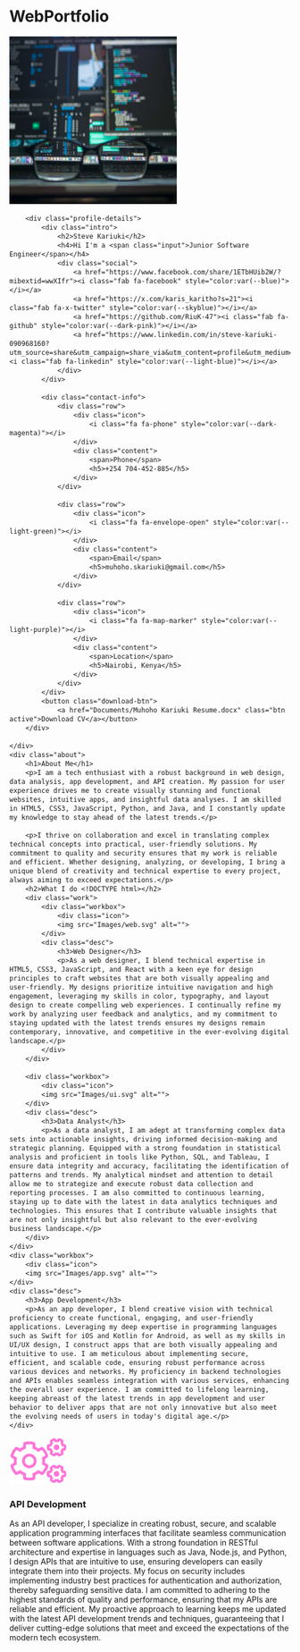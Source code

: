 # WebPortfolio

<!DOCTYPE html>
<html lang="en">
<head>
    <meta charset="UTF-8">
    <meta name="viewport" content="width=device-width, initial-scale=1.0">
    <title>Portfolio</title>
    <link rel="stylesheet" href="Styles/styles.css">
    <link rel="stylesheet" href="https://cdnjs.cloudflare.com/ajax/libs/font-awesome/6.7.2/css/all.min.css">
</head>
<body>
   <div class="container">
    <div class="profile-card">
        <div class="profile-pic">
            <img src="Images/pexels-photo-577585.webp" alt="user avatar" width="300px" height="300px">
        </div>

        <div class="profile-details">
            <div class="intro">
                <h2>Steve Kariuki</h2>
                <h4>Hi I'm a <span class="input">Junior Software Engineer</span></h4>
                <div class="social">
                    <a href="https://www.facebook.com/share/1ETbHUib2W/?mibextid=wwXIfr"><i class="fab fa-facebook" style="color:var(--blue)"></i></a>
                    <a href="https://x.com/karis_karitho?s=21"><i class="fab fa-x-twitter" style="color:var(--skyblue)"></i></a>
                    <a href="https://github.com/RiuK-47"><i class="fab fa-github" style="color:var(--dark-pink)"></i></a>
                    <a href="https://www.linkedin.com/in/steve-kariuki-090968160?utm_source=share&utm_campaign=share_via&utm_content=profile&utm_medium=android_app"><i class="fab fa-linkedin" style="color:var(--light-blue)"></i></a>
                </div>
            </div>

            <div class="contact-info">
                <div class="row">
                    <div class="icon">
                        <i class="fa fa-phone" style="color:var(--dark-magenta)"></i>
                    </div>
                    <div class="content">
                        <span>Phone</span>
                        <h5>+254 704-452-885</h5>
                    </div>
                </div>

                <div class="row">
                    <div class="icon">
                        <i class="fa fa-envelope-open" style="color:var(--light-green)"></i>
                    </div>
                    <div class="content">
                        <span>Email</span>
                        <h5>muhoho.skariuki@gmail.com</h5>
                    </div>
                </div>

                <div class="row">
                    <div class="icon">
                        <i class="fa fa-map-marker" style="color:var(--light-purple)"></i>
                    </div>
                    <div class="content">
                        <span>Location</span>
                        <h5>Nairobi, Kenya</h5>
                    </div>
                </div>
            </div>
            <button class="download-btn">
                <a href="Documents/Muhoho Kariuki Resume.docx" class="btn active">Download CV</a></button>
        </div>

    </div>
    <div class="about">
        <h1>About Me</h1>
        <p>I am a tech enthusiast with a robust background in web design, data analysis, app development, and API creation. My passion for user experience drives me to create visually stunning and functional websites, intuitive apps, and insightful data analyses. I am skilled in HTML5, CSS3, JavaScript, Python, and Java, and I constantly update my knowledge to stay ahead of the latest trends.</p>

        <p>I thrive on collaboration and excel in translating complex technical concepts into practical, user-friendly solutions. My commitment to quality and security ensures that my work is reliable and efficient. Whether designing, analyzing, or developing, I bring a unique blend of creativity and technical expertise to every project, always aiming to exceed expectations.</p>
        <h2>What I do <!DOCTYPE html></h2>
        <div class="work">
            <div class="workbox">
                <div class="icon">
                <img src="Images/web.svg" alt="">
            </div>
            <div class="desc">
                <h3>Web Designer</h3>
                <p>As a web designer, I blend technical expertise in HTML5, CSS3, JavaScript, and React with a keen eye for design principles to craft websites that are both visually appealing and user-friendly. My designs prioritize intuitive navigation and high engagement, leveraging my skills in color, typography, and layout design to create compelling web experiences. I continually refine my work by analyzing user feedback and analytics, and my commitment to staying updated with the latest trends ensures my designs remain contemporary, innovative, and competitive in the ever-evolving digital landscape.</p>
            </div>
        </div>

        <div class="workbox">
            <div class="icon">
            <img src="Images/ui.svg" alt="">
        </div>
        <div class="desc">
            <h3>Data Analyst</h3>
            <p>As a data analyst, I am adept at transforming complex data sets into actionable insights, driving informed decision-making and strategic planning. Equipped with a strong foundation in statistical analysis and proficient in tools like Python, SQL, and Tableau, I ensure data integrity and accuracy, facilitating the identification of patterns and trends. My analytical mindset and attention to detail allow me to strategize and execute robust data collection and reporting processes. I am also committed to continuous learning, staying up to date with the latest in data analytics techniques and technologies. This ensures that I contribute valuable insights that are not only insightful but also relevant to the ever-evolving business landscape.</p>
        </div>
    </div>
    <div class="workbox">
        <div class="icon">
        <img src="Images/app.svg" alt="">
    </div>
    <div class="desc">
        <h3>App Development</h3>
        <p>As an app developer, I blend creative vision with technical proficiency to create functional, engaging, and user-friendly applications. Leveraging my deep expertise in programming languages such as Swift for iOS and Kotlin for Android, as well as my skills in UI/UX design, I construct apps that are both visually appealing and intuitive to use. I am meticulous about implementing secure, efficient, and scalable code, ensuring robust performance across various devices and networks. My proficiency in backend technologies and APIs enables seamless integration with various services, enhancing the overall user experience. I am committed to lifelong learning, keeping abreast of the latest trends in app development and user behavior to deliver apps that are not only innovative but also meet the evolving needs of users in today's digital age.</p>
    </div>

</div>

<div class="workbox">
    <div class="icon">
    <img src="Images/api.svg" alt="">
</div>
<div class="desc">
    <h3>API Development</h3>
    <p>As an API developer, I specialize in creating robust, secure, and scalable application programming interfaces that facilitate seamless communication between software applications. With a strong foundation in RESTful architecture and expertise in languages such as Java, Node.js, and Python, I design APIs that are intuitive to use, ensuring developers can easily integrate them into their projects. My focus on security includes implementing industry best practices for authentication and authorization, thereby safeguarding sensitive data. I am committed to adhering to the highest standards of quality and performance, ensuring that my APIs are reliable and efficient. My proactive approach to learning keeps me updated with the latest API development trends and techniques, guaranteeing that I deliver cutting-edge solutions that meet and exceed the expectations of the modern tech ecosystem.</p>
</div>
</div>
    </div>
    </div>
    <script src="https://cdnjs.cloudflare.com/ajax/libs/typed.js/2.0.10/typed.min.js"></script>
    <script>
      var typed = new Typed(".input", {
        strings: ["Software Engineer", "Web Developer", "Junior Data Analyst"],
        typedSpeed: 70,
        backSpeed: 55,
        loop: true,
      });
      </script>
   </div>

</body>
</html></html>
